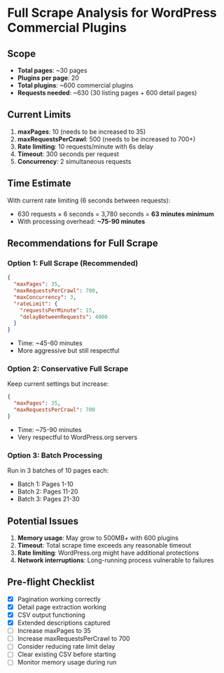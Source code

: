 # Full Scrape Analysis for WordPress Commercial Plugins

## Scope
- **Total pages**: ~30 pages
- **Plugins per page**: 20
- **Total plugins**: ~600 commercial plugins
- **Requests needed**: ~630 (30 listing pages + 600 detail pages)

## Current Limits
1. **maxPages**: 10 (needs to be increased to 35)
2. **maxRequestsPerCrawl**: 500 (needs to be increased to 700+)
3. **Rate limiting**: 10 requests/minute with 6s delay
4. **Timeout**: 300 seconds per request
5. **Concurrency**: 2 simultaneous requests

## Time Estimate
With current rate limiting (6 seconds between requests):
- 630 requests × 6 seconds = 3,780 seconds = **63 minutes minimum**
- With processing overhead: **~75-90 minutes**

## Recommendations for Full Scrape

### Option 1: Full Scrape (Recommended)
```json
{
  "maxPages": 35,
  "maxRequestsPerCrawl": 700,
  "maxConcurrency": 3,
  "rateLimit": {
    "requestsPerMinute": 15,
    "delayBetweenRequests": 4000
  }
}
```
- Time: ~45-60 minutes
- More aggressive but still respectful

### Option 2: Conservative Full Scrape
Keep current settings but increase:
```json
{
  "maxPages": 35,
  "maxRequestsPerCrawl": 700
}
```
- Time: ~75-90 minutes
- Very respectful to WordPress.org servers

### Option 3: Batch Processing
Run in 3 batches of 10 pages each:
- Batch 1: Pages 1-10
- Batch 2: Pages 11-20  
- Batch 3: Pages 21-30

## Potential Issues
1. **Memory usage**: May grow to 500MB+ with 600 plugins
2. **Timeout**: Total scrape time exceeds any reasonable timeout
3. **Rate limiting**: WordPress.org might have additional protections
4. **Network interruptions**: Long-running process vulnerable to failures

## Pre-flight Checklist
- [x] Pagination working correctly
- [x] Detail page extraction working
- [x] CSV output functioning
- [x] Extended descriptions captured
- [ ] Increase maxPages to 35
- [ ] Increase maxRequestsPerCrawl to 700
- [ ] Consider reducing rate limit delay
- [ ] Clear existing CSV before starting
- [ ] Monitor memory usage during run